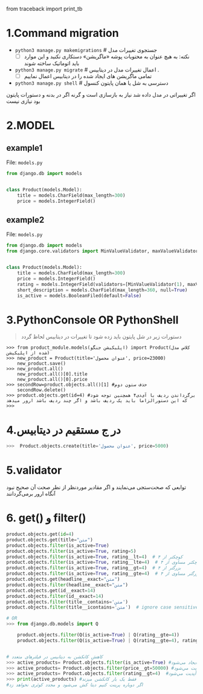 from traceback import print_tb

# 1.Command migration

* `python3 manage.py makemigrations` # جستجوی تغییرات مدل
    + [ ]   نکته: به هیچ عنوان به محتویات پوشه «ماگریشن» دستکاری نکنید و این موارد باید اتوماتیک ساخته شوند
* `python3 manage.py migrate` # اعمال تغییرات مدل در دیتابیس .
    + [ ]    تمامی ماگریشن های ایجاد شده را در دیتابیس اعمال نماییم
* `python3 manage.py shell` # دسترسی به شل یا همان پایتون کنسول

اگر تغییراتی در مدل داده شد نیاز به بازسازی است و گرنه اگر در بدنه و دستورات پایتون بود نیازی نیست

# 2.MODEL

## example1

File: `models.py`

```python
from django.db import models


class Product(models.Model):
    title = models.CharField(max_length=300)
    price = models.IntegerField()
```

## example2

File: `models.py`

```python
from django.db import models
from django.core.validators import MinValueValidator, maxValueValidator


class Product(models.Model):
    title = models.CharField(max_length=300)
    price = models.IntegerField()
    rating = models.IntegerField(validators=[MinValueValidator(1), maxValueValidator(5)], default=0)
    short_description = models.CharField(max_length=360, null=True)
    is_active = models.BooleanFiled(default=False)
```

# 3.PythonConsole OR PythonShell

> دستورات زیر در شل پایتون باید زده شود تا تغییرات در دیتابیس لحاظ گردد

```
>>> from product_module.models(اپلیکیشن جنگو) import Product(کلاس مدل شده از اپلیکیشن)
>>> new_product = Product(title='عنوان محصول', price=23000)
    new_product.save()
>>> new_product.all()
    new_product.all()[0].title
    new_product.all()[0].price
>>> secondRow=product.objects.all()[1] #حذف ستون دوم
    secondRow.delete()
>>> product.objects.get(id=4) #برگرداندن ردیف با آی‌دی۴ همچنین توجه شود که این دستورالزاما باید یک ردیف باشد و اگر چند ردیف باشد ارور میدهد 
>>>   
```

# 4.در ج مستقیم در دیتابیس 

```python
>>>  Product.objects.create(title='عنوان محصول', price=5000)
```


# 5.validator

توابعی که صحت‌ستجی می‌نمایند و اگر مقادیر موردنظر از نطر صحت آن صحیح نبود آنگاه ارور برمی‌گردانند
 


# 6. get() و filter()

```python
product.objects.get(id=4)
product.objects.get(title="متن")
product.objects.filter(is_active=True)
product.objects.filter(is_active=True, rating=5)
product.objects.filter(is_active=True, rating__lt=4)  # کوچکتر از ۴
product.objects.filter(is_active=True, rating__lte=4)  # کوچکتر مساوی از ۴
product.objects.filter(is_active=True, rating__gt=4)  # بزرگتر از ۴
product.objects.filter(is_active=True, rating__gte=4)  # بزرگتر مساوی از ۴
product.objects.get(headline__exact="متن")
product.objects.filter(headline__exact="متن")
product.objects.get(id__exact=14)
product.objects.filter(id__exact=14)
product.objects.filter(title__contains='متن')
product.objects.filter(title__icontains='متن')  # ignore case sensitive

# OR
>>> from django.db.models import Q

    product.objects.filter(Q(is_active=True) | Q(rating__gte=4))
    product.objects.filter(Q(is_active=True) | Q(rating__gte=4), rating__lt=5)


# کاهش کانکشن به دیتابیس در فیلترهای متعدد
>>> active_products= Product.objects.filter(is_active=True) #کوئری ایجاد می‌شود
>>> active_products= Product.objects.filter(price__gt=50000) #کوئری آپدیت مي‌شود
>>> active_products= Product.objects.filter(rating__gt=4)  #کوئری آپدیت مي‌شود
>>> print(active_products) #فقط یک بار کانکشن میزند
#اگر دوباره پرینت کنیم دیتا کش می‌شود و مجدد کوئری نخواهد زد

```